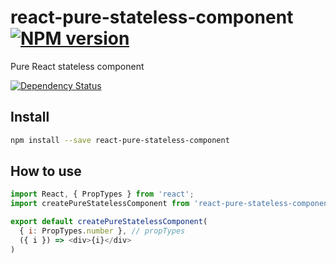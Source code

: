 # react-pure-stateless-component [![NPM version][npm-image]][npm-url]

Pure React stateless component

[![Dependency Status][daviddm-image]][daviddm-url]

## Install

```sh
npm install --save react-pure-stateless-component
```

## How to use

```js
import React, { PropTypes } from 'react';
import createPureStatelessComponent from 'react-pure-stateless-component';

export default createPureStatelessComponent(
  { i: PropTypes.number }, // propTypes
  ({ i }) => <div>{i}</div>
)
```

[npm-image]: https://img.shields.io/npm/v/react-pure-stateless-component.svg?style=flat-square
[npm-url]: https://npmjs.org/package/react-pure-stateless-component
[daviddm-image]: https://david-dm.org/christophehurpeau/react-pure-stateless-component.svg?style=flat-square
[daviddm-url]: https://david-dm.org/christophehurpeau/react-pure-stateless-component
